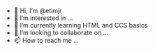 - 👋 Hi, I’m @etimjr
- 👀 I’m interested in ...
- 🌱 I’m currently learning HTML and CCS basics
- 💞️ I’m looking to collaborate on ...
- 📫 How to reach me ...

<!---
etimjr/etimjr is a ✨ special ✨ repository because its `README.md` (this file) appears on your GitHub profile.
You can click the Preview link to take a look at your changes.
--->
